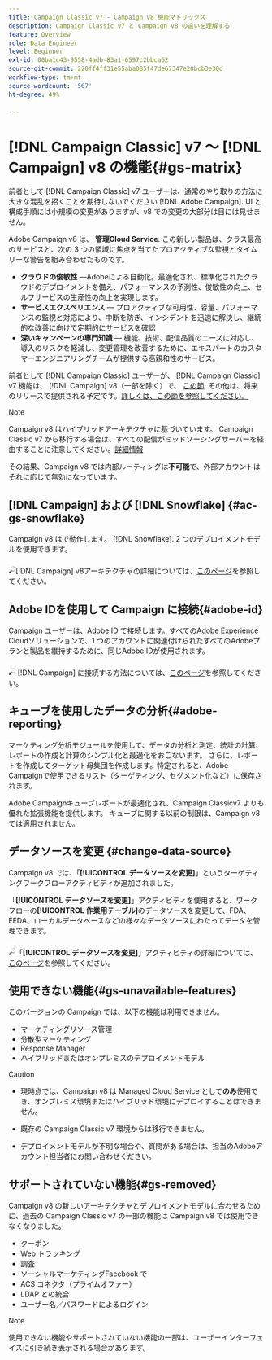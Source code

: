 ```yaml
---
title: Campaign Classic v7 - Campaign v8 機能マトリックス
description: Campaign Classic v7 と Campaign v8 の違いを理解する
feature: Overview
role: Data Engineer
level: Beginner
exl-id: 00ba1c43-9558-4adb-83a1-6597c2bbca62
source-git-commit: 220ff4ff31e55aba085f47de67347e28bcb3e30d
workflow-type: tm+mt
source-wordcount: '567'
ht-degree: 49%

---
```


# [!DNL Campaign Classic] v7 ～ [!DNL Campaign] v8 の機能{#gs-matrix}

前者として [!DNL Campaign Classic] v7 ユーザーは、通常のやり取りの方法に大きな混乱を招くことを期待しないでください [!DNL Adobe Campaign]. UI と構成手順には小規模の変更がありますが、v8 での変更の大部分は目には見せません。

Adobe Campaign v8 は、 **管理Cloud Service**. この新しい製品は、クラス最高のサービスと、次の 3 つの領域に焦点を当てたプロアクティブな監視とタイムリーな警告を組み合わせたものです。

* **クラウドの俊敏性** —Adobeによる自動化。最適化され、標準化されたクラウドのデプロイメントを備え、パフォーマンスの予測性、俊敏性の向上、セルフサービスの生産性の向上を実現します。
* **サービスエクスペリエンス**  — プロアクティブな可用性、容量、パフォーマンスの監視と対応により、中断を防ぎ、インシデントを迅速に解決し、継続的な改善に向けて定期的にサービスを確認
* **深いキャンペーンの専門知識**  — 機能、技術、配信品質のニーズに対応し、導入のリスクを軽減し、変更管理を改善するために、エキスパートのカスタマーエンジニアリングチームが提供する高親和性のサービス。

前者として [!DNL Campaign Classic] ユーザーが、 [!DNL Campaign Classic] v7 機能は、 [!DNL Campaign] v8（一部を除く）で、 [この節](#gs-removed). その他は、将来のリリースで提供される予定です。[詳しくは、この節を参照してください。](#gs-unavailable-features)

>[!NOTE]
>
> Campaign v8 はハイブリッドアーキテクチャに基づいています。 Campaign Classic v7 から移行する場合は、すべての配信がミッドソーシングサーバーを経由することに注意してください。[詳細情報](../architecture/architecture.md)
>
> その結果、Campaign v8 では内部ルーティングは&#x200B;**不可能**&#x200B;で、外部アカウントはそれに応じて無効になっています。


## [!DNL Campaign] および [!DNL Snowflake] {#ac-gs-snowflake}

Campaign v8 はで動作します。 [!DNL Snowflake]. 2 つのデプロイメントモデルを使用できます。

![](../assets/do-not-localize/glass.png)[!DNL Campaign] v8アーキテクチャの詳細については、[このページ](../architecture/architecture.md)を参照してください。


## Adobe IDを使用して Campaign に接続{#adobe-id}

Campaign ユーザーは、Adobe ID で接続します。すべてのAdobe Experience Cloudソリューションで、1 つのアカウントに関連付けられたすべてのAdobeプランと製品を維持するために、同じAdobe IDが使用されます。

![](../assets/do-not-localize/glass.png) [!DNL Campaign] に接続する方法については、[このページ](connect.md)を参照してください。

## キューブを使用したデータの分析{#adobe-reporting}

マーケティング分析モジュールを使用して、データの分析と測定、統計の計算、レポートの作成と計算のシンプル化と最適化をおこないます。 さらに、レポートを作成してターゲット母集団を作成します。特定されると、Adobe Campaignで使用できるリスト（ターゲティング、セグメント化など）に保存されます。

Adobe Campaignキューブレポートが最適化され、Campaign Classicv7 よりも優れた拡張機能を提供します。 キューブに関する以前の制限は、Campaign v8 では適用されません。

## データソースを変更 {#change-data-source}

Campaign v8 では、「**[!UICONTROL データソースを変更]**」というターゲティングワークフローアクティビティが追加されました。

「**[!UICONTROL データソースを変更]**」アクティビティを使用すると、ワークフローの&#x200B;**[!UICONTROL 作業用テーブル]**&#x200B;のデータソースを変更して、FDA、FFDA、ローカルデータベースなどの様々なデータソースにわたってデータを管理できます。

![](../assets/do-not-localize/glass.png)「**[!UICONTROL データソースを変更]**」アクティビティの詳細については、[このページ](../config/workflows.md#change-data-source-activity)を参照してください。

## 使用できない機能{#gs-unavailable-features}

このバージョンの Campaign では、以下の機能は利用できません。

* マーケティングリソース管理
* 分散型マーケティング
* Response Manager
* ハイブリッドまたはオンプレミスのデプロイメントモデル

>[!CAUTION]
>
>* 現時点では、Campaign v8 は Managed Cloud Service として&#x200B;**のみ**&#x200B;使用でき、オンプレミス環境またはハイブリッド環境にデプロイすることはできません。
>
>* 既存の Campaign Classic v7 環境からは移行できません。
>
>* デプロイメントモデルが不明な場合や、質問がある場合は、担当のAdobeアカウント担当者にお問い合わせください。


## サポートされていない機能{#gs-removed}

Campaign v8 の新しいアーキテクチャとデプロイメントモデルに合わせるために、過去の Campaign Classic v7 の一部の機能は Campaign v8 では使用できなくなりました。

* クーポン
* Web トラッキング
* 調査
* ソーシャルマーケティングFacebook で
* ACS コネクタ（プライムオファー）
* LDAP との統合
* ユーザー名／パスワードによるログイン

>[!NOTE]
>
>使用できない機能やサポートされていない機能の一部は、ユーザーインターフェイスに引き続き表示される場合があります。
